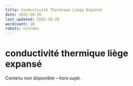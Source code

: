 ```yaml
---
title: Conductivité Thermique Liège Expansé
date: 2025-10-26
last_updated: 2025-10-26
wordcount: 10
robots: noindex
---
```


# conductivité thermique liège expansé

Contenu non disponible – hors sujet.